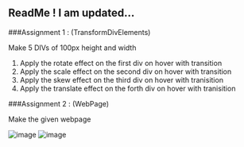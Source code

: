 ## ReadMe ! I am updated...

###Assignment 1 : (TransformDivElements)

Make 5 DIVs of 100px height and width
1. Apply the rotate effect on the first div on hover with transition
2. Apply the scale effect on the second div on hover with transition
3. Apply the skew effect on the third div on hover with tranisition
4. Apply the translate effect on the forth div on hover with tranisition


###Assignment 2 : (WebPage)

Make the given webpage

![image](https://cloud.githubusercontent.com/assets/20415358/18123429/6b1c7890-6f8b-11e6-95ac-ffa519dd4aec.png)
![image](https://cloud.githubusercontent.com/assets/20415358/18123439/779edf72-6f8b-11e6-9b28-3e55b5ef211a.png)


